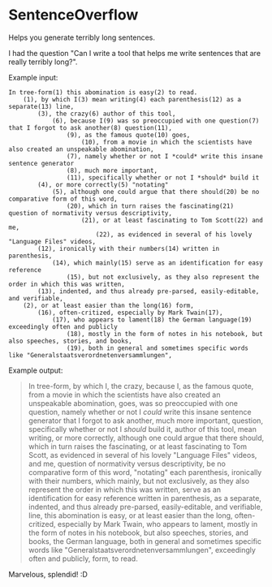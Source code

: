 # SentenceOverflow

Helps you generate terribly long sentences.

I had the question "Can I write a tool that helps me write sentences that are really terribly long?".

Example input:

```
In tree-form(1) this abomination is easy(2) to read.
    (1), by which I(3) mean writing(4) each parenthesis(12) as a separate(13) line,
        (3), the crazy(6) author of this tool,
            (6), because I(9) was so preoccupied with one question(7) that I forgot to ask another(8) question(11),
                (9), as the famous quote(10) goes,
                    (10), from a movie in which the scientists have also created an unspeakable abomination,
                (7), namely whether or not I *could* write this insane sentence generator
                (8), much more important,
                (11), specifically whether or not I *should* build it
        (4), or more correctly(5) "notating"
            (5), although one could argue that there should(20) be no comparative form of this word,
                (20), which in turn raises the fascinating(21) question of normativity versus descriptivity,
                    (21), or at least fascinating to Tom Scott(22) and me,
                        (22), as evidenced in several of his lovely "Language Files" videos,
        (12), ironically with their numbers(14) written in parenthesis,
            (14), which mainly(15) serve as an identification for easy reference
                (15), but not exclusively, as they also represent the order in which this was written,
        (13), indented, and thus already pre-parsed, easily-editable, and verifiable,
    (2), or at least easier than the long(16) form,
        (16), often-critized, especially by Mark Twain(17),
            (17), who appears to lament(18) the German language(19) exceedingly often and publicly
                (18), mostly in the form of notes in his notebook, but also speeches, stories, and books,
                (19), both in general and sometimes specific words like "Generalstaatsverordnetenversammlungen",
```

Example output:

> In tree-form, by which I, the crazy, because I, as the famous quote, from a movie in which the scientists have also created an unspeakable abomination, goes, was so preoccupied with one question, namely whether or not I *could* write this insane sentence generator that I forgot to ask another, much more important, question, specifically whether or not I *should* build it, author of this tool, mean writing, or more correctly, although one could argue that there should, which in turn raises the fascinating, or at least fascinating to Tom Scott, as evidenced in several of his lovely "Language Files" videos, and me, question of normativity versus descriptivity, be no comparative form of this word, "notating" each parenthesis, ironically with their numbers, which mainly, but not exclusively, as they also represent the order in which this was written, serve as an identification for easy reference written in parenthesis, as a separate, indented, and thus already pre-parsed, easily-editable, and verifiable, line, this abomination is easy, or at least easier than the long, often-critized, especially by Mark Twain, who appears to lament, mostly in the form of notes in his notebook, but also speeches, stories, and books, the German language, both in general and sometimes specific words like "Generalstaatsverordnetenversammlungen", exceedingly often and publicly, form, to read.

Marvelous, splendid! :D
